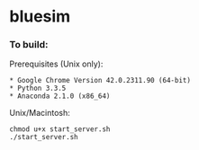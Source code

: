 bluesim
===

### To build:

Prerequisites (Unix only):

    * Google Chrome Version 42.0.2311.90 (64-bit)
    * Python 3.3.5
    * Anaconda 2.1.0 (x86_64)

Unix/Macintosh:

```
chmod u+x start_server.sh
./start_server.sh
```